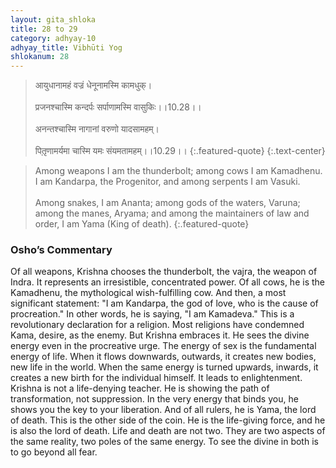 ```yaml
---
layout: gita_shloka
title: 28 to 29
category: adhyay-10
adhyay_title: Vibhūti Yog
shlokanum: 28
---
```


> आयुधानामहं वज्रं धेनूनामस्मि कामधुक्।<br><br>प्रजनश्चास्मि कन्दर्पः सर्पाणामस्मि वासुकिः।।10.28।।<br><br>अनन्तश्चास्मि नागानां वरुणो यादसामहम्।<br><br>पितृ़णामर्यमा चास्मि यमः संयमतामहम्।।10.29।।
{:.featured-quote} 
{:.text-center}

> Among weapons I am the thunderbolt; among cows I am Kamadhenu. I am Kandarpa, the Progenitor, and among serpents I am Vasuki.<br><br>Among snakes, I am Ananta; among gods of the waters, Varuna; among the manes, Aryama; and among the maintainers of law and order, I am Yama (King of death).
{:.featured-quote}

### Osho’s Commentary
Of all weapons, Krishna chooses the thunderbolt, the vajra, the weapon of Indra. It represents an irresistible, concentrated power.
Of all cows, he is the Kamadhenu, the mythological wish-fulfilling cow.
And then, a most significant statement: "I am Kandarpa, the god of love, who is the cause of procreation." In other words, he is saying, "I am Kamadeva." This is a revolutionary declaration for a religion. Most religions have condemned Kama, desire, as the enemy. But Krishna embraces it. He sees the divine energy even in the procreative urge.
The energy of sex is the fundamental energy of life. When it flows downwards, outwards, it creates new bodies, new life in the world. When the same energy is turned upwards, inwards, it creates a new birth for the individual himself. It leads to enlightenment. Krishna is not a life-denying teacher. He is showing the path of transformation, not suppression. In the very energy that binds you, he shows you the key to your liberation.
And of all rulers, he is Yama, the lord of death. This is the other side of the coin. He is the life-giving force, and he is also the lord of death. Life and death are not two. They are two aspects of the same reality, two poles of the same energy. To see the divine in both is to go beyond all fear.
